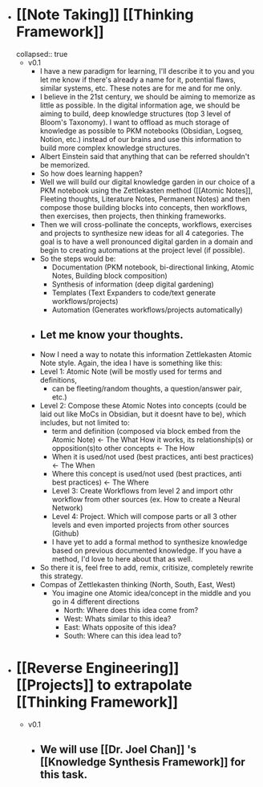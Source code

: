 - # [[Note Taking]] [[Thinking Framework]]
  collapsed:: true
	- v0.1
		- I have a new paradigm for learning, I'll describe it to you and you let me know if there's already a name for it, potential flaws, similar systems, etc. These notes are for me and for me only.
		- I believe in the 21st century, we should be aiming to memorize as little as possible. In the digital information age, we should be aiming to build, deep knowledge structures (top 3 level of Bloom's Taxonomy). I want to offload as much storage of knowledge as possible to PKM notebooks (Obsidian, Logseq, Notion, etc.) instead of our brains and use this information to build more complex knowledge structures.
		- Albert Einstein said that anything that can be referred shouldn't be memorized.
		- So how does learning happen?
		- Well we will build our digital knowledge garden in our choice of a PKM notebook using the Zettlekasten method ([[Atomic Notes]], Fleeting thoughts, Literature Notes, Permanent Notes) and then compose those building blocks into concepts, then workflows, then exercises, then projects, then thinking frameworks.
		- Then we will cross-pollinate the concepts, workflows, exercises and projects to synthesize new ideas for all 4 categories. The goal is to have a well pronounced digital garden in a domain and begin to creating automations at the project level (if possible).
		- So the steps would be:
			- Documentation (PKM notebook, bi-directional linking, Atomic Notes, Building block composition)
			- Synthesis of information (deep digital gardening)
			- Templates (Text Expanders to code/text generate workflows/projects)
			- Automation (Generates workflows/projects automatically)
		- Let me know your thoughts.
		  ---
		- Now I need a way to notate this information Zettlekasten Atomic Note style. Again, the idea I have is something like this:
		- Level 1: Atomic Note (will be mostly used for terms and definitions,
			- can be fleeting/random thoughts, a question/answer pair, etc.)
		- Level 2: Compose these Atomic Notes into concepts (could be laid out like MoCs in Obsidian, but it doesnt have to be), which includes, but not limited to:
			- term and definition (composed via block embed from the Atomic Note) <- The What How it works, its relationship(s) or opposition(s)to other concepts <- The How
			- When it is used/not used (best practices, anti best practices) <- The When
			- Where this concept is used/not used (best practices, anti best practices) <- The Where
			  	<add some of your recommendations here if you can>
			- Level 3: Create Workflows from level 2 and import othr workflow from other sources (ex. How to create a Neural Network)
			  	<add some of your recommendations here if you can>
			- Level 4: Project. Which will compose parts or all 3 other levels and even imported projects from other sources (Github)
			  	<add some of your recommendations here if you can>
			- I have yet to add a formal method to synthesize knowledge based on previous documented knowledge. If you have a method, I'd love to here about that as well.
		- So there it is, feel free to add, remix, critisize, completely rewrite this strategy.
		- Compas of Zettlekasten thinking (North, South, East, West)
			- You imagine one Atomic idea/concept in the middle and you go in 4 different directions
				- North: Where does this idea come from?
				- West: Whats similar to this idea?
				- East: Whats opposite of this idea?
				- South: Where can this idea lead to?
- # [[Reverse Engineering]] [[Projects]] to extrapolate [[Thinking Framework]]
	- v0.1
		- We will use [[Dr. Joel Chan]] 's [[Knowledge Synthesis Framework]] for this task.
			-